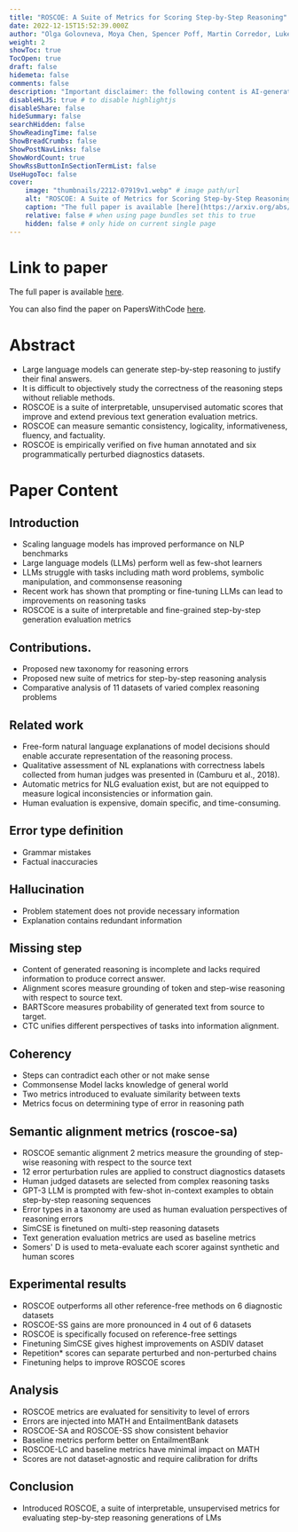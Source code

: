 ```yaml
---
title: "ROSCOE: A Suite of Metrics for Scoring Step-by-Step Reasoning"
date: 2022-12-15T15:52:39.000Z
author: "Olga Golovneva, Moya Chen, Spencer Poff, Martin Corredor, Luke Zettlemoyer, Maryam Fazel-Zarandi, Asli Celikyilmaz"
weight: 2
showToc: true
TocOpen: true
draft: false
hidemeta: false
comments: false
description: "Important disclaimer: the following content is AI-generated, please make sure to fact check the presented information by reading the full paper."
disableHLJS: true # to disable highlightjs
disableShare: false
hideSummary: false
searchHidden: false
ShowReadingTime: false
ShowBreadCrumbs: false
ShowPostNavLinks: false
ShowWordCount: true
ShowRssButtonInSectionTermList: false
UseHugoToc: false
cover:
    image: "thumbnails/2212-07919v1.webp" # image path/url
    alt: "ROSCOE: A Suite of Metrics for Scoring Step-by-Step Reasoning" # alt text
    caption: "The full paper is available [here](https://arxiv.org/abs/2212.07919)." # display caption under cover
    relative: false # when using page bundles set this to true
    hidden: false # only hide on current single page
---
```


# Link to paper
The full paper is available [here](https://arxiv.org/abs/2212.07919).

You can also find the paper on PapersWithCode [here](https://paperswithcode.com/paper/roscoe-a-suite-of-metrics-for-scoring-step-by).

# Abstract
- Large language models can generate step-by-step reasoning to justify their final answers.
- It is difficult to objectively study the correctness of the reasoning steps without reliable methods.
- ROSCOE is a suite of interpretable, unsupervised automatic scores that improve and extend previous text generation evaluation metrics.
- ROSCOE can measure semantic consistency, logicality, informativeness, fluency, and factuality.
- ROSCOE is empirically verified on five human annotated and six programmatically perturbed diagnostics datasets.

# Paper Content

## Introduction
- Scaling language models has improved performance on NLP benchmarks
- Large language models (LLMs) perform well as few-shot learners
- LLMs struggle with tasks including math word problems, symbolic manipulation, and commonsense reasoning
- Recent work has shown that prompting or fine-tuning LLMs can lead to improvements on reasoning tasks
- ROSCOE is a suite of interpretable and fine-grained step-by-step generation evaluation metrics

## Contributions.
- Proposed new taxonomy for reasoning errors
- Proposed new suite of metrics for step-by-step reasoning analysis
- Comparative analysis of 11 datasets of varied complex reasoning problems

## Related work
- Free-form natural language explanations of model decisions should enable accurate representation of the reasoning process.
- Qualitative assessment of NL explanations with correctness labels collected from human judges was presented in (Camburu et al., 2018).
- Automatic metrics for NLG evaluation exist, but are not equipped to measure logical inconsistencies or information gain.
- Human evaluation is expensive, domain specific, and time-consuming.

## Error type definition
- Grammar mistakes
- Factual inaccuracies

## Hallucination
- Problem statement does not provide necessary information
- Explanation contains redundant information

## Missing step
- Content of generated reasoning is incomplete and lacks required information to produce correct answer.
- Alignment scores measure grounding of token and step-wise reasoning with respect to source text.
- BARTScore measures probability of generated text from source to target.
- CTC unifies different perspectives of tasks into information alignment.

## Coherency
- Steps can contradict each other or not make sense
- Commonsense Model lacks knowledge of general world
- Two metrics introduced to evaluate similarity between texts
- Metrics focus on determining type of error in reasoning path

## Semantic alignment metrics (roscoe-sa)
- ROSCOE semantic alignment 2 metrics measure the grounding of step-wise reasoning with respect to the source text
- 12 error perturbation rules are applied to construct diagnostics datasets
- Human judged datasets are selected from complex reasoning tasks
- GPT-3 LLM is prompted with few-shot in-context examples to obtain step-by-step reasoning sequences
- Error types in a taxonomy are used as human evaluation perspectives of reasoning errors
- SimCSE is finetuned on multi-step reasoning datasets
- Text generation evaluation metrics are used as baseline metrics
- Somers' D is used to meta-evaluate each scorer against synthetic and human scores

## Experimental results
- ROSCOE outperforms all other reference-free methods on 6 diagnostic datasets
- ROSCOE-SS gains are more pronounced in 4 out of 6 datasets
- ROSCOE is specifically focused on reference-free settings
- Finetuning SimCSE gives highest improvements on ASDIV dataset
- Repetition* scores can separate perturbed and non-perturbed chains
- Finetuning helps to improve ROSCOE scores

## Analysis
- ROSCOE metrics are evaluated for sensitivity to level of errors
- Errors are injected into MATH and EntailmentBank datasets
- ROSCOE-SA and ROSCOE-SS show consistent behavior
- Baseline metrics perform better on EntailmentBank
- ROSCOE-LC and baseline metrics have minimal impact on MATH
- Scores are not dataset-agnostic and require calibration for drifts

## Conclusion
- Introduced ROSCOE, a suite of interpretable, unsupervised metrics for evaluating step-by-step reasoning generations of LMs
